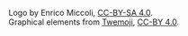 Logo by Enrico Miccoli, [CC-BY-SA 4.0](https://creativecommons.org/licenses/by-sa/4.0/).    
Graphical elements from [Twemoji](https://twemoji.twitter.com/), [CC-BY 4.0](https://creativecommons.org/licenses/by/4.0/).
